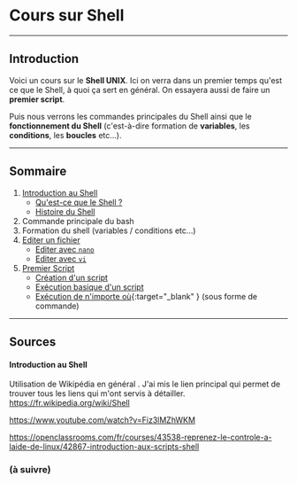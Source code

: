 # Cours sur Shell 
------------

## Introduction

Voici un cours sur le **Shell UNIX**.
Ici on verra dans un premier temps qu'est ce que le Shell, à quoi ça sert en général. On essayera aussi de faire un **premier script**. 

Puis nous verrons les commandes principales du Shell ainsi que le **fonctionnement du Shell** (c'est-à-dire formation de **variables**, les **conditions**, les **boucles** etc...).

----------

## Sommaire

1. [Introduction au Shell](./intro_shell.md)
    - [Qu'est-ce que le Shell ?](./intro_shell.md#quest-ce-que-le-shell-) 
    - [Histoire du Shell](./intro_shell.md#histoire-du-shell)
2. Commande principale du bash
3. Formation du shell (variables / conditions etc...)
4. [Editer un fichier](./nano_et_vi.md) 
    - [Editer avec `nano`](./nano_et_vi.md#editer-un-fichier-avec-nano) 
    - [Editer avec `vi`](./nano_et_vi.md#editer-un-fichier-avec-vi)
5. [Premier Script](./premier_script.md)
    - [Création d'un script](./premier_script.md#création-et-édition-du-script)
    - [Exécution basique d'un script](./premier_script.md#execution-du-script--définition-des-droits)
    - [Exécution de n'importe où](./permier_script.md#execution-du-script-de-nimporte-où){:target="_blank" } (sous forme de commande)



-----

## Sources

#### Introduction au Shell
Utilisation de Wikipédia en général . J'ai mis le lien principal qui permet de trouver tous les liens qui m'ont servis à détailler.
https://fr.wikipedia.org/wiki/Shell

https://www.youtube.com/watch?v=Fiz3lMZhWKM

https://openclassrooms.com/fr/courses/43538-reprenez-le-controle-a-laide-de-linux/42867-introduction-aux-scripts-shell

### (à suivre)